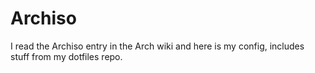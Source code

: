 # Archiso
I read the Archiso entry in the Arch wiki and here is my config, includes stuff from my dotfiles repo.

